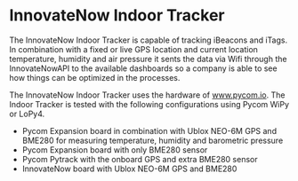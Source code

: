 # InnovateNow Indoor Tracker
The InnovateNow Indoor Tracker is capable of tracking iBeacons and iTags. In combination with a fixed or live GPS location and current location temperature, humidity and air pressure it sents the data via Wifi through the InnovateNowAPI to the available dashboards so a company is able to see how things can be optimized in the processes.

The InnovateNow Indoor Tracker uses the hardware of www.pycom.io. The Indoor Tracker is tested with the following configurations using Pycom WiPy or LoPy4.

- Pycom Expansion board in combination with Ublox NEO-6M GPS and BME280 for measuring temperature, humidity and barometric pressure
- Pycom Expansion board with only BME280 sensor
- Pycom Pytrack with the onboard GPS and extra BME280 sensor
- InnovateNow board with Ublox NEO-6M GPS and BME280
